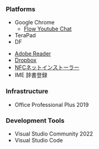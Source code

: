 ### Platforms
- Google Chrome
  - [Flow Youtube Chat](https://greasyfork.org/ja/scripts/411442-flow-youtube-chat)
- TeraPad
- DF
* [Adobe Reader](https://get.adobe.com/jp/reader/)
* [Dropbox](https://www.dropbox.com/)
* [NFCネットインストーラー](http://www.sony.co.jp/Products/felica/consumer/download/netinstaller.html)
* IME 辞書登録

### Infrastructure
- Office Professional Plus 2019

### Development Tools
- Visual Studio Community 2022
- Visual Studio Code

